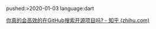 pushed:>2020-01-03 language:dart

 [你真的会高效的在GitHub搜索开源项目吗? - 知乎 (zhihu.com)](https://zhuanlan.zhihu.com/p/55294261) 